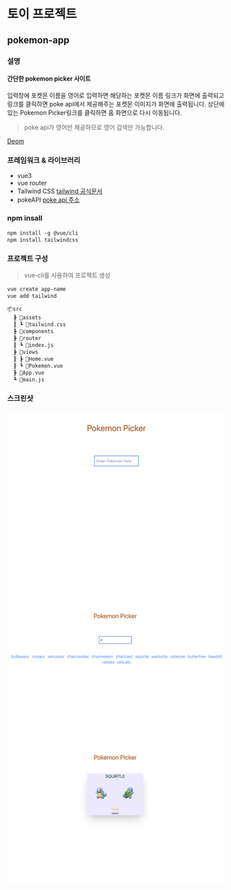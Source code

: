 # 토이 프로젝트

## pokemon-app

### 설명

#### 간단한 pokemon picker 사이트 
입력창에 포켓몬 이름을 영어로 입력하면 해당하는 포켓몬 이름 링크가 화면에 출력되고 링크를 클릭하면 poke api에서 제공해주는 포켓몬 이미지가 화면에 출력됩니다. 
상단에 있는 Pokemon Picker링크를 클릭하면 홈 화면으로 다시 이동됩니다.
> poke api가 영어만 제공하므로 영어 검색만 가능합니다.

[Deom](https://affectionate-johnson-815d73.netlify.app)

### 프레임워크 & 라이브러리

- vue3
- vue router
- Tailwind CSS
    [tailwind 공식문서](https://tailwindcss.com/)
- pokeAPI
    [poke api 주소](https://pokeapi.co/)

### npm insall
```
npm install -g @vue/cli
npm install tailwindcss
```

### 프로젝트 구성

> vue-cli를 사용하여 프로젝트 생성 
```
vue create app-name
vue add tailwind
```
```
📦src
  ┣ 📂assets
  ┃ ┗ 📜tailwind.css
  ┣ 📂components
  ┣ 📂router
  ┃ ┗ 📜index.js
  ┣ 📂views
  ┃ ┣ 📜Home.vue
  ┃ ┗ 📜Pokemon.vue
  ┣ 📜App.vue
  ┗ 📜main.js
```

### 스크린샷

![](screenshot/homeview.png)
![](screenshot/search.png)
![](screenshot/result.png)

